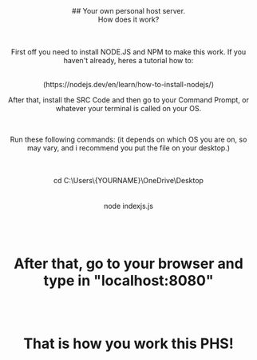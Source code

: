 <center>
## Your own personal host server.
<br>
<summary> How does it work? </summary>
<br>
<br>
<p> First off you need to install NODE.JS and NPM to make this work. If you haven't already, heres a tutorial how to: </p>
<br>
(https://nodejs.dev/en/learn/how-to-install-nodejs/)
<br>
<p> After that, install the SRC Code and then go to your Command Prompt, or whatever your terminal is called on your OS. </p>
<br>
<p> Run these following commands: (it depends on which OS you are on, so may vary, and i recommend you put the file on your desktop.) </p>
<br>
<br>
<summary> cd C:\Users\{YOURNAME}\OneDrive\Desktop </summary>
<br>
<br>
<summary>node indexjs.js</summary>
<br>
<br>
<br>
<h1> After that, go to your browser and type in "localhost:8080" </h1>
<br>
<br>
<h1> That is how you work this PHS! </h1>
